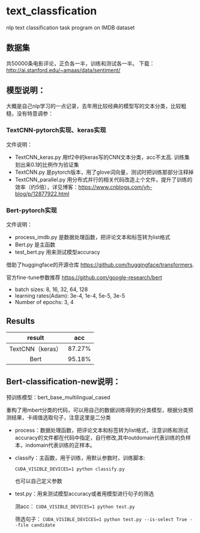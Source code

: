 # text_classfication
nlp text classification task program on IMDB dataset

## 数据集
共50000条电影评论，正负各一半，训练和测试各一半。
下载：http://ai.stanford.edu/~amaas/data/sentiment/

## 模型说明：
大概是自己nlp学习的一点记录，去年用比较经典的模型写的文本分类，比较粗糙，没有特意调参：  

### TextCNN-pytorch实现、keras实现

文件说明：

- TextCNN_keras.py 用tf2中的keras写的CNN文本分类，acc不太高. 训练集划出来0.1的比例作为验证集
- TextCNN.py 是pytorch版本，用了glove词向量，测试时把训练那部分注释掉
- TextCNN_parallel.py 用分布式并行的相关代码改造上个文件，提升了训练的效率（约5倍），详见博客：https://www.cnblogs.com/yh-blog/p/12877922.html

### Bert-pytorch实现

文件说明：

- process_imdb.py 是数据处理函数，把评论文本和标签转为list格式
- Bert.py 是主函数
- test_bert.py 用来测试模型accuracy

借助了huggingface的开源仓库 https://github.com/huggingface/transformers. 

官方fine-tune参数推荐 https://github.com/google-research/bert

- batch sizes: 8, 16, 32, 64, 128
- learning rates(Adam): 3e-4, 1e-4, 5e-5, 3e-5
- Number of epochs: 3, 4

## Results

| result  | acc |       
| :----: | :----: |
| TextCNN（keras）  | 87.27% |
| Bert  | 95.18%| 



## Bert-classification-new说明：

预训练模型：bert_base_multilingual_cased

重构了用mbert分类的代码，可以用自己的数据训练得到的分类模型，根据分类预测结果，卡阈值选取句子，注意这里是二分类

- process：数据处理函数，把评论文本和标签转为list格式，注意训练和测试accuracy的文件都在代码中指定，自行修改,其中outdomain代表训练的负样本，indomain代表训练的正样本。

- classify：主函数，用于训练，用默认参数时，训练脚本:

  `CUDA_VISIBLE_DEVICES=1 python classify.py`

  也可以自己定义参数

- test.py：用来测试模型accuracy或者用模型进行句子的筛选

  测acc：
  `CUDA_VISIBLE_DEVICES=1 python test.py`

  筛选句子：
  `CUDA_VISIBLE_DEVICES=1 python test.py --is-select True --file candidate`
